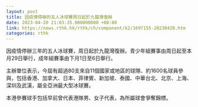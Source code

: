 ```yaml
---
layout: post
title: 因疫情停辦的五人冰球賽周日起於九龍灣復辦
date: 2023-04-20 21:03:35.000000000 +08:00
link: https://news.rthk.hk/rthk/ch/component/k2/1697155-20230420.htm
categories: rthk
---
```


因疫情停辦三年的五人冰球賽，周日起於九龍灣復辦。青少年組賽事由周日起至本月29日舉行，成年組賽事由下月1日至6日舉行。

主辦單位表示，今屆有超過80支來自11個國家或地區的球隊、約1600名球員參與，包括香港、加拿大、日本、菲律賓、新加坡、泰國、中華台北、北京、上海、深圳及武漢，屬全亞洲最大型冰球賽。

本港參賽球手包括早前曾代表港隊男、女子代表，為所屬球會爭奪錦標。
